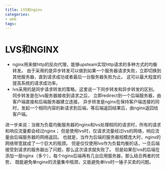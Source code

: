 ```yaml
---
title: LVS和nginx
categories: 
- web
tags:
---
```



# LVS和NGINX

- nginx用来做http的反向代理，能够upsteam实现http请求的多种方式的均衡转发。
由于采用的是异步转发可以做到如果一个服务器请求失败，立即切换到其他服务器，直到请求成功或者最后一台服务器失败为止。
这可以最大程度的提高系统的请求成功率。
- lvs采用的是同步请求转发的策略。这里说一下同步转发和异步转发的区别。同步转发是在lvs服务器接收到请求之后，
立即redirect到一个后端服务器，由客户端直接和后端服务器建立连接。
异步转发是nginx在保持客户端连接的同时，发起一个相同内容的新请求到后端，等后端返回结果后，由nginx返回给客户端。

进一步来说：当做为负载均衡服务器的nginx和lvs处理相同的请求时，所有的请求和响应流量都会经过nginx；
但是使用lvs时，仅请求流量经过lvs的网络，响应流量由后端服务器的网络返回。
也就是，当作为后端的服务器规模庞大时，nginx的网络带宽就成了一个巨大的瓶颈。
但是仅仅使用lvs作为负载均衡的话，一旦后端接受到请求的服务器出了问题，那么这次请求就失败了。
但是如果在lvs的后端在添加一层nginx（多个），每个nginx后端再有几台应用服务器，那么结合两者的优势，
既能避免单nginx的流量集中瓶颈，又能避免单lvs时一锤子买卖的问题。


